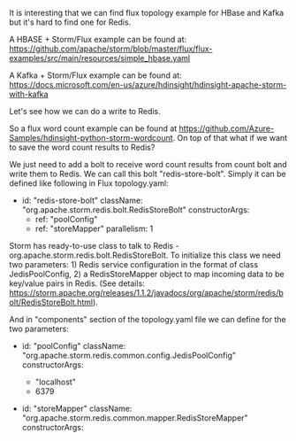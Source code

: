 
It is interesting that we can find flux topology example for HBase and Kafka but it's hard to find one for Redis. 

A HBASE + Storm/Flux example can be found at: https://github.com/apache/storm/blob/master/flux/flux-examples/src/main/resources/simple_hbase.yaml

A Kafka + Storm/Flux example can be found at:
https://docs.microsoft.com/en-us/azure/hdinsight/hdinsight-apache-storm-with-kafka

Let's see how we can do a write to Redis.

So a flux word count example can be found at https://github.com/Azure-Samples/hdinsight-python-storm-wordcount. On top of
that what if we want to save the word count results to Redis?

We just need to add a bolt to receive word count results from count bolt and write them to Redis. We can call this bolt "redis-store-bolt".
Simply it can be defined like following in Flux topology.yaml:

  - id: "redis-store-bolt"
    className: "org.apache.storm.redis.bolt.RedisStoreBolt"
    constructorArgs:
      - ref: "poolConfig"
      - ref: "storeMapper"
    parallelism: 1

Storm has ready-to-use class to talk to Redis - org.apache.storm.redis.bolt.RedisStoreBolt. To initialize this class we need two
parameters: 1) Redis service configuration in the format of class JedisPoolConfig, 2) a RedisStoreMapper object to map incoming
data to be key/value pairs in Redis. 
(See details: https://storm.apache.org/releases/1.1.2/javadocs/org/apache/storm/redis/bolt/RedisStoreBolt.html).

And in "components" section of the topology.yaml file we can define for the two parameters:
  - id: "poolConfig"
    className: "org.apache.storm.redis.common.config.JedisPoolConfig"
    constructorArgs:
      - "localhost"
      - 6379

  - id: "storeMapper"
    className: "org.apache.storm.redis.common.mapper.RedisStoreMapper"
    constructorArgs:
<ToDo>
